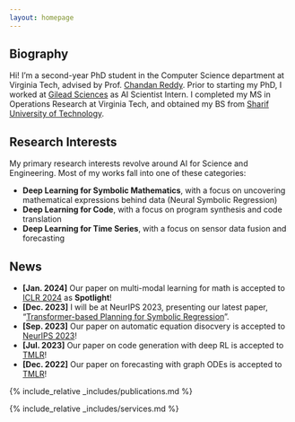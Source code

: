 ```yaml
---
layout: homepage
---
```


## Biography

Hi! I’m a second-year PhD student in the Computer Science department at Virginia Tech, advised by Prof. [Chandan Reddy](https://people.cs.vt.edu/reddy/). Prior to starting my PhD, I worked at [Gilead Sciences](https://www.gilead.com/) as AI Scientist Intern. I completed my MS in Operations Research at Virginia Tech, and obtained my BS from [Sharif University of Technology](https://en.sharif.edu/).

## Research Interests
My primary research interests revolve around AI for Science and Engineering. Most of my works fall into one of these categories:
<!-- Most of my works focus on extending Reinforcement Learning and Transformer models to non-text domains, falling into one of these categories: -->
- **Deep Learning for Symbolic Mathematics**, with a focus on uncovering mathematical expressions behind data (Neural Symbolic Regression)
- **Deep Learning for Code**, with a focus on program synthesis and code translation
- **Deep Learning for Time Series**, with a focus on sensor data fusion and forecasting
<!-- - **Deep Learning for Time Series Forecasting**, with a focus on exploring GNN and ODE forecasting methods -->

## News
- **[Jan. 2024]** Our paper on multi-modal learning for math is accepted to [ICLR 2024](https://nips.cc/) as **Spotlight**!
- **[Dec. 2023]** I will be at NeurIPS 2023, presenting our latest paper, “[Transformer-based Planning for Symbolic Regression](https://arxiv.org/abs/2303.06833)”.
- **[Sep. 2023]** Our paper on automatic equation disocvery is accepted to [NeurIPS 2023](https://nips.cc/)!
- **[Jul. 2023]** Our paper on code generation with deep RL is accepted to [TMLR](https://jmlr.org/tmlr/)! 
- **[Dec. 2022]** Our paper on forecasting with graph ODEs is accepted to [TMLR](https://jmlr.org/tmlr/)! 
<!-- - **[May. 2022]** I’m thrilled to start my internship at [Gilead Sciences](https://www.gilead.com/) in this upcoming summer 2022! -->
<!-- - **[Jan. 2021]**  I started my PhD at [Virginia Tech](https://cs.vt.edu/). -->
<!-- - **[Apr. 2019]** One paper was accepted to TMLR 2023. -->


<!-- https://tmlr.infinite-conf.org/paper_pages/0XBuaxqEcG.html -->


{% include_relative _includes/publications.md %}

{% include_relative _includes/services.md %}
